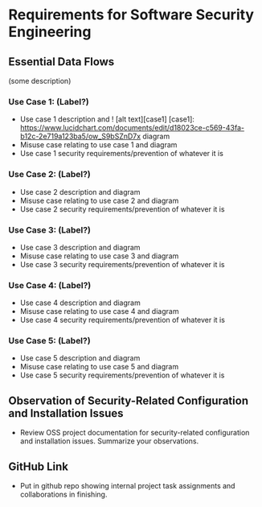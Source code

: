 # Requirements for Software Security Engineering

## Essential Data Flows

(some description)

### Use Case 1: (Label?)

* Use case 1 description and 
! [alt text][case1]
[case1]: https://www.lucidchart.com/documents/edit/d18023ce-c569-43fa-b12c-2e719a123ba5/ow_S9bSZnD7x
diagram
* Misuse case relating to use case 1 and diagram
* Use case 1 security requirements/prevention of whatever it is

### Use Case 2: (Label?)

* Use case 2 description and diagram
* Misuse case relating to use case 2 and diagram
* Use case 2 security requirements/prevention of whatever it is

### Use Case 3: (Label?)

* Use case 3 description and diagram
* Misuse case relating to use case 3 and diagram
* Use case 3 security requirements/prevention of whatever it is

### Use Case 4: (Label?)

* Use case 4 description and diagram
* Misuse case relating to use case 4 and diagram
* Use case 4 security requirements/prevention of whatever it is

### Use Case 5: (Label?)

* Use case 5 description and diagram
* Misuse case relating to use case 5 and diagram
* Use case 5 security requirements/prevention of whatever it is


## Observation of Security-Related Configuration and Installation Issues

* Review OSS project documentation for security-related configuration and installation issues. Summarize your observations.


## GitHub Link
* Put in github repo showing internal project task assignments and collaborations in finishing. 
